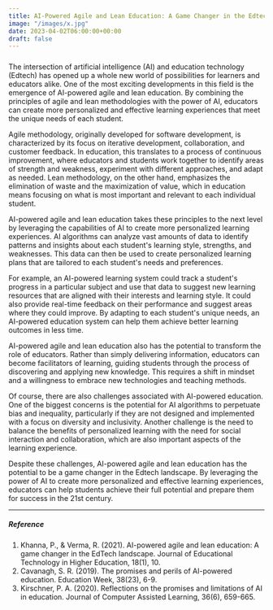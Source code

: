 ```yaml
---
title: AI-Powered Agile and Lean Education: A Game Changer in the Edtech Landscape
image: "/images/x.jpg"
date: 2023-04-02T06:00:00+00:00
draft: false
---
```

##### 
The intersection of artificial intelligence (AI) and education technology (Edtech) has opened up a whole new world of possibilities for learners and educators alike. One of the most exciting developments in this field is the emergence of AI-powered agile and lean education. By combining the principles of agile and lean methodologies with the power of AI, educators can create more personalized and effective learning experiences that meet the unique needs of each student.

Agile methodology, originally developed for software development, is characterized by its focus on iterative development, collaboration, and customer feedback. In education, this translates to a process of continuous improvement, where educators and students work together to identify areas of strength and weakness, experiment with different approaches, and adapt as needed. Lean methodology, on the other hand, emphasizes the elimination of waste and the maximization of value, which in education means focusing on what is most important and relevant to each individual student.

AI-powered agile and lean education takes these principles to the next level by leveraging the capabilities of AI to create more personalized learning experiences. AI algorithms can analyze vast amounts of data to identify patterns and insights about each student's learning style, strengths, and weaknesses. This data can then be used to create personalized learning plans that are tailored to each student's needs and preferences.

For example, an AI-powered learning system could track a student's progress in a particular subject and use that data to suggest new learning resources that are aligned with their interests and learning style. It could also provide real-time feedback on their performance and suggest areas where they could improve. By adapting to each student's unique needs, an AI-powered education system can help them achieve better learning outcomes in less time.

AI-powered agile and lean education also has the potential to transform the role of educators. Rather than simply delivering information, educators can become facilitators of learning, guiding students through the process of discovering and applying new knowledge. This requires a shift in mindset and a willingness to embrace new technologies and teaching methods.

Of course, there are also challenges associated with AI-powered education. One of the biggest concerns is the potential for AI algorithms to perpetuate bias and inequality, particularly if they are not designed and implemented with a focus on diversity and inclusivity. Another challenge is the need to balance the benefits of personalized learning with the need for social interaction and collaboration, which are also important aspects of the learning experience.

Despite these challenges, AI-powered agile and lean education has the potential to be a game changer in the Edtech landscape. By leveraging the power of AI to create more personalized and effective learning experiences, educators can help students achieve their full potential and prepare them for success in the 21st century.

---

##### Reference 

1. Khanna, P., & Verma, R. (2021). AI-powered agile and lean education: A game changer in the EdTech landscape. Journal of Educational Technology in Higher Education, 18(1), 10.
2. Cavanagh, S. R. (2019). The promises and perils of AI-powered education. Education Week, 38(23), 6-9.
3. Kirschner, P. A. (2020). Reflections on the promises and limitations of AI in education. Journal of Computer Assisted Learning, 36(6), 659-665.




